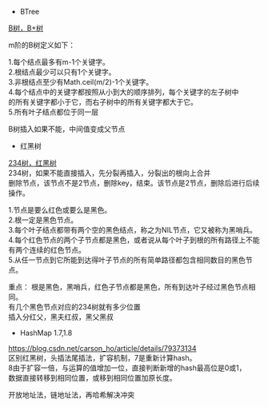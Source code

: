 - BTree  

[B树，B+树](https://www.cnblogs.com/nullzx/p/8729425.html#4053893)   

m阶的B树定义如下：

1.每个结点最多有m-1个关键字。  
2.根结点最少可以只有1个关键字。  
3.非根结点至少有Math.ceil(m/2)-1个关键字。  
4.每个结点中的关键字都按照从小到大的顺序排列，每个关键字的左子树中  
的所有关键字都小于它，而右子树中的所有关键字都大于它。  
5.所有叶子结点都位于同一层  

B树插入如果不能，中间值变成父节点  


- 红黑树  

[234树，红黑树](https://www.cnblogs.com/nullzx/p/6111175.html)  
234树，如果不能直接插入，先分裂再插入，分裂出的根向上合并  
删除节点，该节点不是2节点，删除key，结束。该节点是2节点，删除后进行后续操作。  


1.节点是要么红色或要么是黑色。  
2.根一定是黑色节点。  
3.每个叶子结点都带有两个空的黑色结点，称之为NIL节点，它又被称为黑哨兵。  
4.每个红色节点的两个子节点都是黑色，或者说从每个叶子到根的所有路径上不能有两个连续的红色节点。  
5.从任一节点到它所能到达得叶子节点的所有简单路径都包含相同数目的黑色节点。  

重点：
根是黑色，黑哨兵，红色子节点都是黑色，所有到达叶子经过黑色节点相同。  
有几个黑色节点对应的234树就有多少位置  
插入分红父，黑夫红叔，黑父黑叔  

- HashMap 1.7,1.8  

https://blog.csdn.net/carson_ho/article/details/79373134  
区别红黑树，头插法尾插法，扩容机制，7是重新计算hash。  
8由于扩容一倍，与运算的值增加一位，直接判断新增的hash最高位是0或1，  
数据直接转移到相同位置，或移到相同位置加原长度。  

开放地址法，链地址法，再哈希解决冲突  








